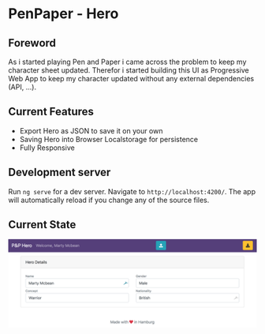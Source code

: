 # PenPaper - Hero

## Foreword
As i started playing Pen and Paper i came across the problem to keep my character sheet updated. Therefor i started building this UI as Progressive Web App to keep my character updated without any external dependencies (API, ...).

## Current Features
- Export Hero as JSON to save it on your own
- Saving Hero into Browser Localstorage for persistence
- Fully Responsive

## Development server

Run `ng serve` for a dev server. Navigate to `http://localhost:4200/`. The app will automatically reload if you change any of the source files.

## Current State
![Image](static/demo.png)
